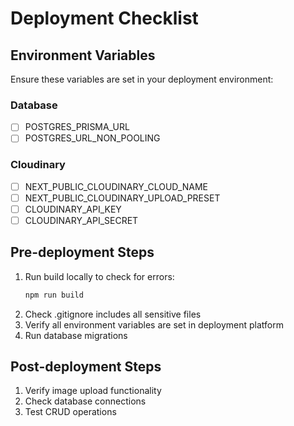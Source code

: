 # Deployment Checklist

## Environment Variables
Ensure these variables are set in your deployment environment:

### Database
- [ ] POSTGRES_PRISMA_URL
- [ ] POSTGRES_URL_NON_POOLING

### Cloudinary
- [ ] NEXT_PUBLIC_CLOUDINARY_CLOUD_NAME
- [ ] NEXT_PUBLIC_CLOUDINARY_UPLOAD_PRESET
- [ ] CLOUDINARY_API_KEY
- [ ] CLOUDINARY_API_SECRET

## Pre-deployment Steps
1. Run build locally to check for errors:
   ```bash
   npm run build
   ```
2. Check .gitignore includes all sensitive files
3. Verify all environment variables are set in deployment platform
4. Run database migrations

## Post-deployment Steps
1. Verify image upload functionality
2. Check database connections
3. Test CRUD operations 
